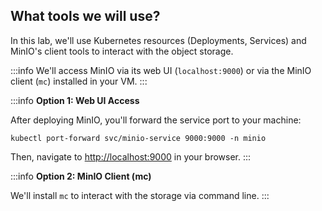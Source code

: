 ## What tools we will use?

In this lab, we'll use Kubernetes resources (Deployments, Services) and MinIO's client tools to interact with the object storage.

:::info
We'll access MinIO via its web UI (`localhost:9000`) or via the MinIO client (`mc`) installed in your VM.
:::

:::info
**Option 1: Web UI Access**

After deploying MinIO, you'll forward the service port to your machine:

```shell-session
kubectl port-forward svc/minio-service 9000:9000 -n minio
```

Then, navigate to [http://localhost:9000](http://localhost:9000) in your browser.
:::

:::info
**Option 2: MinIO Client (mc)**

We'll install `mc` to interact with the storage via command line.
:::

